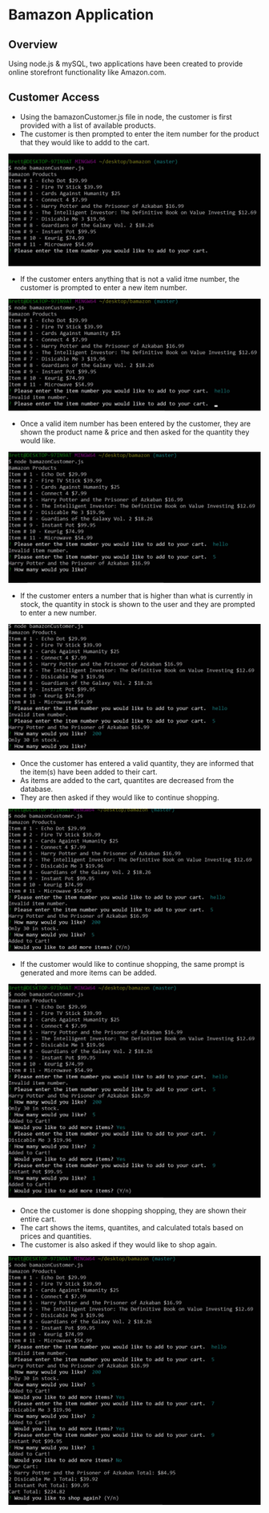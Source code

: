 # Bamazon Application

## Overview

Using node.js & mySQL, two applications have been created to provide online storefront functionality like Amazon.com.

## Customer Access

* Using the bamazonCustomer.js file in node, the customer is first provided with a list of available products.
* The customer is then prompted to enter the item number for the product that they would like to addd to the cart.

![screenshot](/assets/1.jpg)

* If the customer enters anything that is not a valid itme number, the customer is prompted to enter a new item number.

![screenshot](/assets/2.jpg)

* Once a valid item number has been entered by the customer, they are shown the product name & price and then asked for the quantity they would like.

![screenshot](/assets/3.jpg)

* If the customer enters a number that is higher than what is currently in stock, the quantity in stock is shown to the user and they are prompted to enter a new number.

![screenshot](/assets/4.jpg)

* Once the customer has entered a valid quantity, they are informed that the item(s) have been added to their cart.
* As items are added to the cart, quantites are decreased from the database.
* They are then asked if they would like to continue shopping.

![screenshot](/assets/5.jpg)

* If the customer would like to continue shopping, the same prompt is generated and more items can be added.

![screenshot](/assets/6.jpg)

* Once the customer is done shopping shopping, they are shown their entire cart.
* The cart shows the items, quantites, and calculated totals based on prices and quantities.
* The customer is also asked if they would like to shop again.

![screenshot](/assets/7.jpg)

